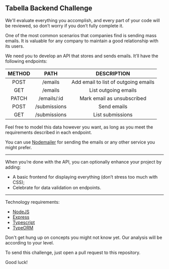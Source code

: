 ## Tabella Backend Challenge

We'll evaluate everything you accomplish, and every part of your code will be reviewed, so don’t worry if you don’t fully complete it.

One of the most common scenarios that companies find is sending mass emails. It is valuable for any company to maintain a good relationship with its users.

We need you to develop an API that stores and sends emails. It’ll have the following endpoints:

| METHOD | PATH | DESCRIPTION |
| :---:   | :---: | :---: |
| POST | /emails  | Add email to list of outgoing emails  |
| GET | /emails | List outgoing emails  |
| PATCH | /emails/:id | Mark email as unsubscribed  |
| POST | /submissions | Send emails |
| GET | /submissions | List submissions |

Feel free to model this data however you want, as long as you meet the requirements described in each endpoint.

You can use [Nodemailer](https://nodemailer.com/about/) for sending the emails or any other service you might prefer.

----

When you’re done with the API, you can optionally enhance your project by adding:

- A basic frontend for displaying everything (don’t stress too much with CSS);
- Celebrate for data validation on endpoints.

----

Technology requirements:
- [NodeJS](https://nodejs.org/en/)
- [Express](https://expressjs.com/pt-br/)
- [Typescript](https://www.typescriptlang.org/)
- [TypeORM](https://typeorm.io/)

Don't get hung up on concepts you might not know yet. Our analysis will be according to your level.

To send this challenge, just open a pull request to this repository.

Good luck!
